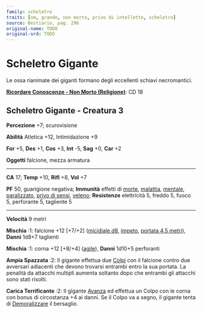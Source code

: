 ```yaml
---
family: scheletro
traits: [nm, grande, non morto, privo di intelletto, scheletro]
source: Bestiario, pag. 296
original-name: TODO
original-srd: TODO
---
```


# Scheletro Gigante

Le ossa rianimate dei giganti formano degli eccellenti schiavi necromantici.

**[Ricordare Conoscenze - Non Morto (Religione)](/azioni/abilita/ricordare-conoscenze)**:
CD 18

## Scheletro Gigante - Creatura 3

**Percezione** +7; scurovisione

**Abilità** Atletica +12, Intimidazione +9

**For** +5, **Des** +1, **Cos** +3, **Int** -5, **Sag** +0, **Car** +2

**Oggetti** falcione, mezza armatura

---

**CA** 17; **Temp** +10, **Rifl** +8, **Vol** +7

**PF** 50, guarigione negativa; **Immunità** effetti di [morte](/tratti/morte),
[malattia](/tratti/malattia), [mentale](/tratti/mentale),
[paralizzato](/condizioni/paralizzato),
[privo di sensi](/condizioni/privo-di-sensi), [veleno](/tratti/veleno);
**Resistenze** elettricità 5, freddo 5, fuoco 5, perforante 5, tagliente 5

---

**Velocità** 9 metri

**Mischia** :1: falcione +12 \[+7/+2] ([micidiale d8](/tratti/micidiale),
[impeto](/tratti/impeto), [portata 4,5 metri](/tratti/portata)), **Danni** 1d8+7
taglienti

**Mischia** :1: corna +12 \[+8/+4] ([agile](/tratti/agile)), **Danni** 1d10+5
perforanti

**Ampia Spazzata** :2: Il gigante effettua due [Colpi](/azioni/base/colpire) con
il falcione contro due avversari adiacenti che devono trovarsi entrambi entro la
sua portata. La penalità da attacchi multipli aumenta soltanto dopo che entrambi
gli attacchi sono stati risolti.

**Carica Terrificante** :2: Il gigante [Avanza](/azioni/base/avanzare) ed
effettua un Colpo con le corna con bonus di circostanza +4 ai danni. Se il Colpo
va a segno, il gigante tenta di [Demoralizzare](/azioni/abilita/demoralizzare)
il bersaglio.
